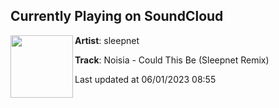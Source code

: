 ## Currently Playing on SoundCloud

[<img align="left" width="100" src="https://i1.sndcdn.com/artworks-vO126x7B4v6hDoGE-lv4Wdw-t500x500.jpg">](https://soundcloud.com/sleepnet/could-this-be-sleepnet-remix)

**Artist**: sleepnet 

**Track**: Noisia - Could This Be (Sleepnet Remix)

Last updated at 06/01/2023 08:55
